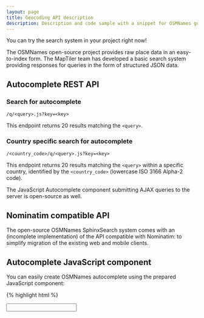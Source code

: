 ```yaml
---
layout: page
title: Geocoding API description
description: Description and code sample with a snippet for OSMNames geocoding. Nominatim compatible API with autocomplete JavaScript component available via REST API.
---
```


You can try the search system in your project right now!

The OSMNames open-source project provides raw place data in an easy-to-index form.
The MapTiler team has developed a basic search system providing responses for queries in the form of structured JSON data.

## Autocomplete REST API

### Search for autocomplete

 `/q/<query>.js?key=<key>`

This endpoint returns 20 results matching the `<query>`.

### Country specific search for autocomplete

`/<country_code>/q/<query>.js?key=<key>`

This endpoint returns 20 results matching the `<query>` within a specific country, identified by the `<country_code>` (lowercase ISO 3166 Alpha-2 code).

The JavaScript Autocomplete component submitting AJAX queries to the server is open-source as well.

## Nominatim compatible API

The open-source OSMNames SphinxSearch system comes with an (incomplete implementation) of the API compatible with Nominatim: to simplify migration of the existing web and mobile clients.

## Autocomplete JavaScript component

You can easily create OSMNames autocomplete using the prepared JavaScript component:

{% highlight html %}
<html>
  <head>
    <script src="https://osmnames.org/api/v1/autocomplete.js"></script>
    <link href="https://osmnames.org/api/v1/autocomplete.css" rel="stylesheet" />
  </head>
  <body>
    <input autocomplete="off" id="search" type="text" />
    <script>
      var autocomplete = new kt.OsmNamesAutocomplete(
          'search', 'https://api.yourdomain.com/');

      autocomplete.registerCallback(function(item) {
        alert(JSON.stringify(item, ' ', 2));
      });
    </script>
  </body>
</html>
{% endhighlight %}

## Geocoding on-premises: install the API server on your computer

Please follow the tutorial in the [Documentation](http://osmnames.org/docs/) section.
